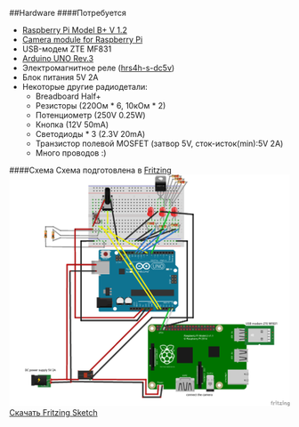 ##Hardware
####Потребуется
* [Raspberry Pi Model B+ V 1.2](https://www.raspberrypi.org/products/model-b-plus/)
* [Camera module for Raspberry Pi](https://www.raspberrypi.org/products/camera-module/)
* USB-модем ZTE MF831
* [Arduino UNO Rev.3](https://www.arduino.cc/en/Main/ArduinoBoardUno)
* Электромагнитное реле ([hrs4h-s-dc5v](http://www.comsel.it/risorse/0013901.pdf))
* Блок питания 5V 2A
* Некоторые другие радиодетали:
  * Breadboard Half+
  * Резисторы (220Ом * 6, 10кОм * 2)
  * Потенциометр (250V 0.25W)
  * Кнопка (12V 50mA)
  * Светодиоды * 3 (2.3V 20mA)
  * Транзистор полевой MOSFET (затвор 5V, сток-исток(min):5V 2A)
  * Много проводов :)

####Схема
Схема подготовлена в [Fritzing](http://fritzing.org/)
![scheme](https://raw.githubusercontent.com/sanygus/smartdev/master/hardware/scheme.png)
[Скачать Fritzing Sketch](https://github.com/sanygus/smartdev/blob/master/hardware/scheme.fzz?raw=true)



